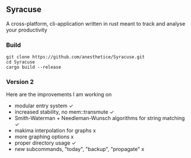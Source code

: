 ## Syracuse

A cross-platform, cli-application written in rust meant to track and analyse your productivity

### Build

```
git clone https://github.com/anesthetice/Syracuse.git
cd Syracuse
cargo build --release
```

### Version 2

Here are the improvements I am working on

* modular entry system                                                  ✓
* increased stability, no mem::transmute                                ✓
* Smith-Waterman + Needleman-Wunsch algorithms for string matching      ✓
* makima interpolation for graphs                                       x
* more graphing options                                                 x
* proper directory usage                                                ✓
* new subcommands, "today", "backup", "propagate"                       x